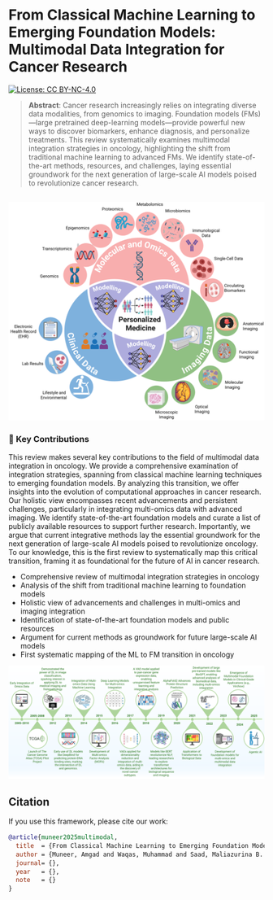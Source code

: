 # From Classical Machine Learning to Emerging Foundation Models: Multimodal Data Integration for Cancer Research

<!-- [![arXiv](https://img.shields.io/badge/arXiv-PAPER_ID-b31b1b.svg)](https://arxiv.org/abs/PAPER_ID) -->
[![License: CC BY-NC-4.0](https://img.shields.io/badge/License-CC%20BY--NC%204.0-lightgrey.svg)](LICENSE)


> **Abstract**: Cancer research increasingly relies on integrating diverse data modalities, from genomics to imaging. Foundation models (FMs)—large pretrained deep-learning models—provide powerful new ways to discover biomarkers, enhance diagnosis, and personalize treatments. This review systematically examines multimodal integration strategies in oncology, highlighting the shift from traditional machine learning to advanced FMs. We identify state-of-the-art methods, resources, and challenges, laying essential groundwork for the next generation of large-scale AI models poised to revolutionize cancer research.

![mainfig](./Assets/Figure1.png)
---

### 🎯 Key Contributions

This review makes several key contributions to the field of multimodal data integration in oncology. We provide a comprehensive examination of integration strategies, spanning from classical machine learning techniques to emerging foundation models. By analyzing this transition, we offer insights into the evolution of computational approaches in cancer research. Our holistic view encompasses recent advancements and persistent challenges, particularly in integrating multi-omics data with advanced imaging. We identify state-of-the-art foundation models and curate a list of publicly available resources to support further research. Importantly, we argue that current integrative methods lay the essential groundwork for the next generation of large-scale AI models poised to revolutionize oncology. To our knowledge, this is the first review to systematically map this critical transition, framing it as foundational for the future of AI in cancer research.

- Comprehensive review of multimodal integration strategies in oncology
- Analysis of the shift from traditional machine learning to foundation models
- Holistic view of advancements and challenges in multi-omics and imaging integration
- Identification of state-of-the-art foundation models and public resources
- Argument for current methods as groundwork for future large-scale AI models
- First systematic mapping of the ML to FM transition in oncology

![fig2a](./Assets/Figure2a.png)




## Citation
If you use this framework, please cite our work:

```bibtex
@article{muneer2025multimodal,
  title  = {From Classical Machine Learning to Emerging Foundation Models: Review on Multimodal Data Integration for Cancer Research},
  author = {Muneer, Amgad and Waqas, Muhammad and Saad, Maliazurina B. and Showkatian, Eman and et al.},
  journal= {},
  year   = {},
  note   = {}
}
```